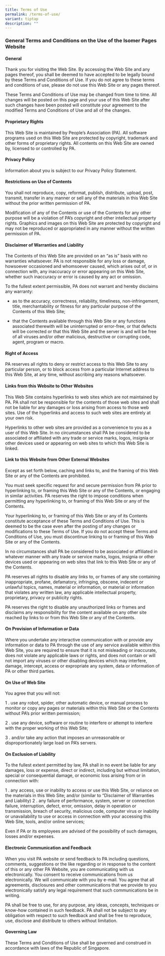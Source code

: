 ```yaml
---
title: Terms of Use
permalink: /terms-of-use/
variant: tiptap
description: ""
---
```

<h3><strong>General Terms and Conditions on the Use of the Isomer Pages Website</strong></h3><h4><strong>General</strong></h4><p>Thank you for visiting the Web Site. By accessing the Web Site and any pages thereof, you shall be deemed to have accepted to be legally bound by these Terms and Conditions of Use. If you do not agree to these terms and conditions of use, please do not use this Web Site or any pages thereof.</p><p>These Terms and Conditions of Use may be changed from time to time. All changes will be posted on this page and your use of this Web Site after such changes have been posted will constitute your agreement to the modified Terms and Conditions of Use and all of the changes.</p><h4><strong>Proprietary Rights</strong></h4><p>This Web Site is maintained by People’s Association (PA). All software programs used on this Web Site are protected by copyright, trademark and other forms of proprietary rights. All contents on this Web Site are owned by, licensed to or controlled by PA.</p><h4><strong>Privacy Policy</strong></h4><p>Information about you is subject to our Privacy Policy Statement.</p><h4><strong>Restrictions on Use of Contents</strong></h4><p>You shall not reproduce, copy, reformat, publish, distribute, upload, post, transmit, transfer in any manner or sell any of the materials in this Web Site without the prior written permission of PA.</p><p>Modification of any of the Contents or use of the Contents for any other purpose will be a violation of PA’s copyright and other intellectual property rights. Graphics and images on this Web Site are protected by copyright and may not be reproduced or appropriated in any manner without the written permission of PA.</p><h4><strong>Disclaimer of Warranties and Liability</strong></h4><p>The Contents of this Web Site are provided on an “as is” basis with no warranties whatsoever. PA is not responsible for any loss or damage, howsoever occasioned and whomsoever caused, which arises out of, or in connection with, any inaccuracy or error appearing on this Web Site, whether such inaccuracy or error is caused by any act or omission.</p><p>To the fullest extent permissible, PA does not warrant and hereby disclaims any warranty:</p><ul><li><p>as to the accuracy, correctness, reliability, timeliness, non-infringement, title, merchantability or fitness for any particular purpose of the Contents of this Web Site;</p></li><li><p>that the Contents available through this Web Site or any functions associated therewith will be uninterrupted or error-free, or that defects will be corrected or that this Web Site and the server is and will be free of all viruses and/or other malicious, destructive or corrupting code, agent, program or macro.</p></li></ul><h4><strong>Right of Access</strong></h4><p>PA reserves all rights to deny or restrict access to this Web Site to any particular person, or to block access from a particular Internet address to this Web Site, at any time, without ascribing any reasons whatsoever.</p><h4><strong>Links from this Website to Other Websites</strong></h4><p>This Web Site contains hyperlinks to web sites which are not maintained by PA. PA shall not be responsible for the contents of those web sites and shall not be liable for any damages or loss arising from access to those web sites. Use of the hyperlinks and access to such web sites are entirely at your own risk.</p><p>Hyperlinks to other web sites are provided as a convenience to you as a user of this Web Site. In no circumstances shall PA be considered to be associated or affiliated with any trade or service marks, logos, insignia or other devices used or appearing on web sites to which this Web Site is linked.</p><h4><strong>Link to this Website from Other External Websites</strong></h4><p>Except as set forth below, caching and links to, and the framing of this Web Site or any of the Contents are prohibited.</p><p>You must seek specific request for and secure permission from PA prior to hyperlinking to, or framing this Web Site or any of the Contents, or engaging in similar activities. PA reserves the right to impose conditions when permitting any hyperlinking to, or framing of this Web Site or any of the Contents.</p><p>Your hyperlinking to, or framing of this Web Site or any of its Contents constitute acceptance of these Terms and Conditions of Use. This is deemed to be the case even after the posting of any changes or modifications to these Terms of Use. If you do not accept these Terms and Conditions of Use, you must discontinue linking to or framing of this Web Site or any of the Contents.</p><p>In no circumstances shall PA be considered to be associated or affiliated in whatever manner with any trade or service marks, logos, insignia or other devices used or appearing on web sites that link to this Web Site or any of the Contents.</p><p>PA reserves all rights to disable any links to, or frames of any site containing inappropriate, profane, defamatory, infringing, obscene, indecent or unlawful topics, names, material or information, or material or information that violates any written law, any applicable intellectual property, proprietary, privacy or publicity rights.</p><p>PA reserves the right to disable any unauthorized links or frames and disclaims any responsibility for the content available on any other site reached by links to or from this Web Site or any of the Contents.</p><h4><strong>On Provision of Information or Data</strong></h4><p>Where you undertake any interactive communication with or provide any information or data to PA through the use of any service available within this Web Site, you are required to ensure that it is not misleading or inaccurate, does not violate any applicable laws or rights, and does not contain or will not import any viruses or other disabling devices which may interfere, damage, intercept, access or expropriate any system, data or information of PA or other third parties.</p><h4><strong>On Use of Web Site</strong></h4><p>You agree that you will not:</p><p>1 . use any robot, spider, other automatic device, or manual process to monitor or copy any pages or materials within this Web Site or the Contents without PA’s prior written permission;</p><p>2 . use any device, software or routine to interfere or attempt to interfere with the proper working of this Web Site;</p><p>3 . and/or take any action that imposes an unreasonable or disproportionately large load on PA’s servers.</p><h4><strong>On Exclusion of Liability</strong></h4><p>To the fullest extent permitted by law, PA shall in no event be liable for any damages, loss or expense, direct or indirect, including but without limitation, special or consequential damage, or economic loss arising from or in connection with:</p><p>1 . any access, use or inability to access or use this Web Site, or reliance on the materials in this Web Site; and/or (similar to “Disclaimer of Warranties and Liability) 2 . any failure of performance, system, server or connection failure, interruption, defect, error, omission, delay in operation or transmission, breach of security, malicious code, computer virus or inability or unavailability to use or access in connection with your accessing this Web Site, tools, and/or online services;</p><p>Even if PA or its employees are advised of the possibility of such damages, losses and/or expenses.</p><h4><strong>Electronic Communication and Feedback</strong></h4><p>When you visit PA website or send feedback to PA including questions, comments, suggestions or the like regarding or in response to the content of this or any other PA Website, you are communicating with us electronically. You consent to receive communications from us electronically. We will communicate with you by e-mail. You agree that all agreements, disclosures and other communications that we provide to you electronically satisfy any legal requirement that such communications be in writing.</p><p>PA shall be free to use, for any purpose, any ideas, concepts, techniques or know-how contained in such feedback. PA shall not be subject to any obligation with respect to such feedback and shall be free to reproduce, use, disclose and distribute to others without limitation.</p><h4><strong>Governing Law</strong></h4><p>These Terms and Conditions of Use shall be governed and construed in accordance with laws of the Republic of Singapore.</p><p></p>